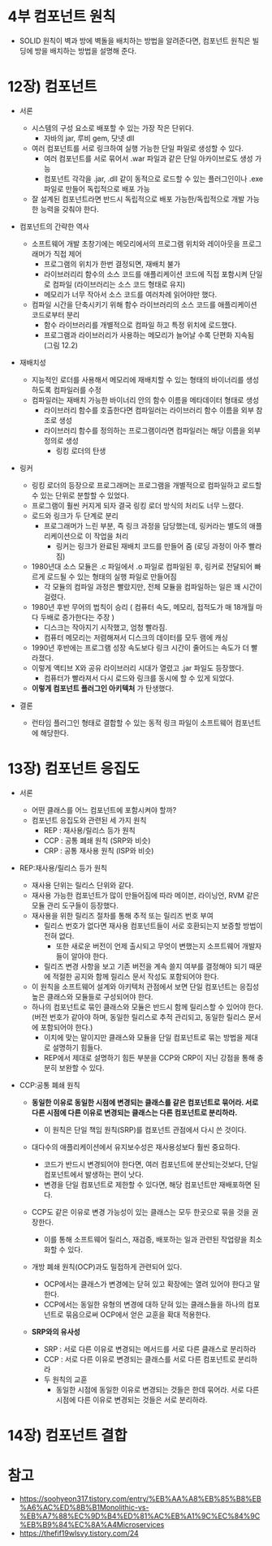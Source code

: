 # 4부 컴포넌트 원칙
- SOLID 원칙이 벽과 방에 벽돌을 배치하는 방법을 알려준다면, 컴포넌트 원칙은 빌딩에 방을 배치하는 방법을 설명해 준다.


# 12장) 컴포넌트
- 서론
  - 시스템의 구성 요소로 배포할 수 있는 가장 작은 단위다.
    - 자바의 jar, 루비 gem, 닷넷 dll 
  - 여러 컴포넌트를 서로 링크하여 실행 가능한 단일 파일로 생성할 수 있다.
    - 여러 컴포넌트를 서로 묶어서 .war 파일과 같은 단일 아카이브로도 생성 가능
    - 컴포넌트 각각을 .jar, .dll 같이 동적으로 로드할 수 있는 플러그인이나 .exe 파일로 만들어 독립적으로 배포 가능
  - 잘 설계된 컴포넌트라면 반드시 독립적으로 배포 가능한/독립적으로 개발 가능한 능력을 갖춰야 한다.
  
- 컴포넌트의 간략한 역사
  - 소프트웨어 개발 초창기에는 메모리에서의 프로그램 위치와 레이아웃을 프로그래머가 직접 제어
    - 프로그램의 위치가 한번 결정되면, 재배치 불가
    - 라이브러리리 함수의 소스 코드를 애플리케이션 코드에 직접 포함시켜 단일로 컴파일 (라이브러리는 소스 코드 형태로 유지)
    - 메모리가 너무 작아서 소스 코드를 여러차례 읽어야만 했다.
  - 컴파일 시간을 단축시키기 위해 함수 라이브러리의 소스 코드를 애플리케이션 코드로부터 분리
    - 함수 라이브러리를 개별적으로 컴파일 하고 특정 위치에 로드했다.
    - 프로그램과 라이브러리가 사용하는 메모리가 늘어날 수록 단편화 지속됨 (그림 12.2)

- 재배치성
  - 지능적인 로더를 사용해서 메모리에 재배치할 수 있는 형태의 바이너리를 생성하도록 컴파일러를 수정
  - 컴파일러는 재배치 가능한 바이너리 안의 함수 이름을 메타데이터 형태로 생성
    - 라이브러리 함수를 호출한다면 컴파일러는 라이브러리 함수 이름을 외부 참조로 생성
    - 라이브러리 함수를 정의하는 프로그램이라면 컴파일러는 해당 이름을 외부 정의로 생성
      - 링킹 로더의 탄생

- 링커
  - 링킹 로더의 등장으로 프로그래머는 프로그램을 개별적으로 컴파일하고 로드할 수 있는 단위로 분할할 수 있었다.
  - 프로그램이 훨씬 커지게 되자 결국 링킹 로더 방식의 처리도 너무 느렸다.
  - 로드와 링크가 두 단계로 분리
    - 프로그래머가 느린 부분, 즉 링크 과정을 담당했는데, 링커라는 별도의 애플리케이션으로 이 작업을 처리
      - 링커는 링크가 완료된 재배치 코드를 만들어 줌 (로딩 과정이 아주 빨라짐)
  - 1980년대 소스 모듈은 .c 파일에서 .o 파일로 컴파일된 후, 링커로 전달되어 빠르게 로드될 수 있는 형태의 실행 파일로 만들어짐
    - 각 모듈의 컴파일 과정은 빨랐지만, 전체 모듈을 컴파일하는 일은 꽤 시간이 걸렸다.
  - 1980년 후반 무어의 법칙이 승리 ( 컴퓨터 속도, 메모리, 접적도가 매 18개월 마다 두배로 증가한다는 주장 )
    - 디스크는 작아지기 시작했고, 엄청 빨라짐.
    - 컴퓨터 메모리는 저렴해져서 디스크의 데이터를 모두 램에 캐싱
  - 1990년 후반에는 프로그램 성장 속도보다 링크 시간이 줄어드는 속도가 더 빨라졌다.
  - 이렇게 액티브 X와 공유 라이브러리 시대가 열렸고 .jar 파일도 등장했다.
    - 컴퓨터가 빨라져서 다시 로드와 링크를 동시에 할 수 있게 되었다.
  - **이렇게 컴포넌트 플러그인 아키텍처** 가 탄생했다.
  
- 결론
  - 런타임 플러그인 형태로 결합할 수 있는 동적 링크 파일이 소프트웨어 컴포넌트에 해당한다.


# 13장) 컴포넌트 응집도
- 서론
  - 어떤 클래스를 어느 컴포넌트에 포함시켜야 할까?
  - 컴포넌트 응집도와 관련된 세 가지 원칙
    - REP : 재사용/릴리스 등가 원칙
    - CCP : 공통 폐쇄 원칙 (SRP와 비슷)
    - CRP : 공통 재사용 원칙 (ISP와 비슷)

- REP:재사용/릴리스 등가 원칙
  - 재사용 단위는 릴리스 단위와 같다.
  - 재사용 가능한 컴포넌트가 많이 만들어짐에 따라 메이븐, 라이닝언, RVM 같은 모듈 관리 도구들이 등장했다.
  - 재사용을 위한 릴리즈 절차를 통해 추적 또는 릴리즈 번호 부여
    - 릴리스 번호가 없다면 재사용 컴포넌트들이 서로 호환되는지 보증할 방법이 전혀 없다.
      - 또한 새로운 버전이 언제 출시되고 무엇이 변했는지 소프트웨어 개발자들이 알아야 한다.
    - 릴리즈 변경 사항을 보고 기존 버전을 계속 쓸지 여부를 결정해야 되기 때문에 적절한 공지와 함께 릴리스 문서 작성도 포함되어야 한다.
  - 이 원칙을 소프트웨어 설계와 아키텍처 관점에서 보면 단일 컴포넌트는 응집성 높은 클래스와 모듈들로 구성되어야 한다.
  - 하나의 컴포넌트로 묶인 클래스와 모듈은 반드시 함께 릴리스할 수 있어야 한다. (버전 번호가 같아야 하며, 동일한 릴리스로 추적 관리되고, 동일한 릴리스 문서에 포함되어야 한다.)
    - 이치에 맞는 말이지만 클래스와 모듈을 단일 컴포넌트로 묶는 방법을 제대로 설명하기 힘들다.
    - REP에서 제대로 설명하기 힘든 부분을 CCP와 CRP이 지닌 강점을 통해 충분히 보완할 수 있다.
    
- CCP:공통 폐쇄 원칙
  - **동일한 이유로 동일한 시점에 변경되는 클래스를 같은 컴포넌트로 묶어라. 서로 다른 시점에 다른 이유로 변경되는 클래스는 다른 컴포넌트로 분리하라.**
    - 이 원칙은 단일 책임 원칙(SRP)를 컴포넌트 관점에서 다시 쓴 것이다.
  - 대다수의 애플리케이션에서 유지보수성은 재사용성보다 훨씬 중요하다.
    - 코드가 반드시 변경되어야 한다면, 여러 컴포넌트에 분산되는것보다, 단일 컴포넌트에서 발생하는 편이 낫다.
    - 변경을 단일 컴포넌트로 제한할 수 있다면, 해당 컴포넌트만 재배포하면 된다.
  - CCP도 같은 이유로 변경 가능성이 있는 클래스는 모두 한곳으로 묶을 것을 권장한다.
    - 이를 통해 소프트웨어 릴리스, 재검증, 배포하는 일과 관련된 작업량을 최소화할 수 있다.
  - 개방 폐쇄 원칙(OCP)과도 밀접하게 관련되어 있다.
    - OCP에서는 클래스가 변경에는 닫혀 있고 확장에는 열려 있어야 한다고 말한다.
    - CCP에서는 동일한 유형의 변경에 대하 닫혀 있는 클래스들을 하나의 컴포넌트로 묶음으로써 OCP에서 얻은 교훈을 확대 적용한다.
    
    
  - **SRP와의 유사성**
    - SRP : 서로 다른 이유로 변경되는 메서드를 서로 다른 클래스로 분리하라
    - CCP : 서로 다른 이유로 변경되는 클래스를 서로 다른 컴포넌트로 분리하라
    - 두 원칙의 교휸
      - 동일한 시점에 동일한 이유로 변경되는 것들은 한데 묶어라. 서로 다른 시점에 다른 이유로 변경되는 것들은 서로 분리하라.

# 14장) 컴포넌트 결합



# 참고
- https://soohyeon317.tistory.com/entry/%EB%AA%A8%EB%85%B8%EB%A6%AC%ED%8B%B1Monolithic-vs-%EB%A7%88%EC%9D%B4%ED%81%AC%EB%A1%9C%EC%84%9C%EB%B9%84%EC%8A%A4Microservices
- https://thefif19wlsvy.tistory.com/24
